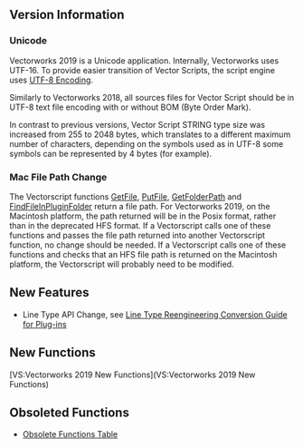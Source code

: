 ## Version Information

### Unicode
Vectorworks 2019 is a Unicode application. Internally, Vectorworks uses UTF-16. To provide easier transition of Vector Scripts, the script engine uses [UTF-8 Encoding](https://en.wikipedia.org/wiki/UTF-8).

Similarly to Vectorworks 2018, all sources files for Vector Script should be in UTF-8 text file encoding with or without BOM (Byte Order Mark).

In contrast to previous versions, Vector Script STRING type size was increased from 255 to 2048 bytes, which translates to a different maximum number of characters, depending on the symbols used as in UTF-8 some symbols can be represented by 4 bytes (for example).

### Mac File Path Change
The Vectorscript functions [GetFile](../../Function%20Reference/Functions/pages/GetFile.md), [PutFile](../../Function%20Reference/Functions/pages/PutFile.md), [GetFolderPath](../../Function%20Reference/Functions/pages/GetFolderPath.md) and [FindFileInPluginFolder](../../Function%20Reference/Functions/pages/FindFileInPluginFolder.md) return a file path. For Vectorworks 2019, on the Macintosh platform, the path returned will be in the Posix format, rather than in the deprecated HFS format. If a Vectorscript calls one of these functions and passes the file path returned into another Vectorscript function, no change should be needed. If a Vectorscript calls one of these functions and checks that an HFS file path is returned on the Macintosh platform, the Vectorscript will probably need to be modified.

## New Features
- Line Type API Change, see [Line Type Reengineering Conversion Guide for Plug-ins](../Tasks/Line%20Type%20Reengineering%20Conversion%20Guide%20for%20Plug-ins.md)

## New Functions

[VS:Vectorworks 2019 New Functions](VS:Vectorworks 2019 New Functions)

## Obsoleted Functions

* [Obsolete Functions Table](Obsolete%20Functions%20Table.md)
